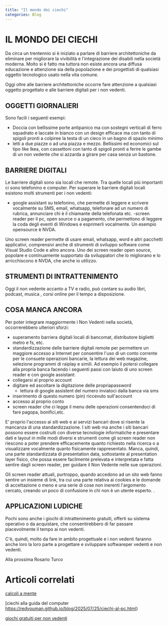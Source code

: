 ```yaml
---
title: "Il mondo dei ciechi"
categories: Blog
---
```


# IL MONDO DEI CIECHI

Da circa un trentennio si è iniziato a parlare di barriere architettoniche da eliminare per migliorare la vivibilità e l'integrazione dei disabili nella società moderna. Molto si è fatto ma tuttora non esiste ancora una diffusa educazione e attenzione sia della popolazione e dei progettisti di qualsiasi oggetto tecnologico usato nella vita comune.

Oggi oltre alle barriere architettoniche occorre fare attenzione a qualsiasi oggetto progettato e alle barriere digitali per i non vedenti.

## OGGETTI GIORNALIERI

Sono facili i seguenti esempi:

- Doccia con bellissime porte antipanico ma con sostegni verticali di ferro squadrato e laccate in bianco con un design efficace ma con tanto di spigoli pronti a colpiree la testa di un cieco in un bagno di spazio minimo
- letti a due piazze o ad una piazza e mezzo. Bellissimi ed economici sul tipo like Ikea, con cassettoni con tanto di spigoli pronti a ferire le gambe di un non vedente che si azzarda a girare per casa senza un bastone.

## BARRIERE DIGITALI

Le barriere digitali sono sia locali che remote. Tra quelle locali più importanti ci sono telefonino e computer.
Per superare le barriere digitali locali esistono molti strumenti per i non vedenti:

- google assistant su telefonino, che permette di leggere e scrivere vocalmente su SMS, email, whatsapp, telefonare ad un numero di rubrica, annunciare chi è il chiamante della telefonata etc.
  -screen reader per il pc, open source o a pagamento, che permettono di leggere la coda degli eventi di Windows e esprimerli vocalmente. Un esempio opensource è NVDA.

Uno screen reader permette di usare email, whatsapp, word e altri pacchetti applicativi, comprensivi anche di strumenti di sviluppo software come Visual Studio Code e altro ancora.
Uno dei screen reader open source, popolare e continuamente supportato da sviluppatori che lo migliorano e lo arricchiscono è NVDA, che anche io utilizzo.

## STRUMENTI DI INTRATTENIMENTO

Oggi il non vedente accanto a TV e radio, può contare su audio libri, podcast, musica , corsi online per il tempo a disposizione.

## COSA MANCA ANCORA

Per poter integrare maggiormente i Non Vedenti nella società, occorrerebbero ulteriori sforzi:

- superamento barriera digitali locali di bancomat, distributore biglietti metro e fs, etc.
- standardizzazione delle barriere digitali remote per permettere un maggiore accesso a Internet per consentire l'uso di un conto corrente per le consuete operazioni bancarie, la lettura dei web magazine, selezione programmi di raiplay e simili.
  Ad esempio il potersi collegare alla propria banca facendo i seguenti passi con laiuto di uno screen reader e con google assistant:
- collegarsi al proprio account
- digitare ed ascoltare la digitazione delle propriapassword
  - lettura di google assistent del numero inviatoci dalla banca via sms
- inserimento di questo numero (pin) riccevuto sull'account
- accesso al proprio conto
- screen reader che ci legge il menu delle operazioni consentendoci di fare pagopa, bonifici,etc.

E' proprio l'accesso ai siti web e ai servizi bancari dove si risente la mancanza di una standardizzazione. I siti web ma anche i siti bancari possono essere costruiti con diverse tecnologie informatiche e presentare dati e layout in mille modi diversi e strumenti come gli screen reader non riescono a poter prendere efficacemente quanto richiesto nella ricerca o a visualizzare vocalmente quanto fisicamente rappresentato.
Manca, quindi, una parte standardizzata di presentation data, sottostante al presentation layer fisico, che possa essere facilmente prelevata e interpretata e fatta sentire dagli screen reader, per guidare il Non Vedente nelle sue operazioni.

Gli screen reader attuali, purtroppo, quando accedono ad un sito web fanno sentire un insieme di link, tra cui una parte relativa ai cookies e le domande di accettazione o meno e una serie di cose non inerenti l'argomento cercato, creando un poco di confusione in chi non è un utente esperto. .

## APPLICAZIONI LUDICHE

Pochi sono anche i giochi di intrattenimento gratuiti, offerti su sistema operativo o da acquistare, che consentirebbero di far passare piacevolmente il tempo ai non vedenti.

C'è, quindi, molto da fare in ambito progettuale e i non vedenti faranno anche loro la loro parte a progettare e sviluppare softwareper vedenti e non vedenti.

Alla prossima
Rosario Turco

# Articoli correlati

[calcoli a mente](https://redyouman.github.io/blog/2025/07/24/calcoli.html)

[ciechi alla guida del computer https://redyouman.github.io/blog/2025/07/25/ciechi-al-pc.html)

[ giochi gratuiti per non vedenti](https://redyouman.github.io/blog/2025/07/26/giochi-gratuiti.html)
